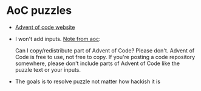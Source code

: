 # AoC puzzles

- [Advent of code website](https://adventofcode.com/)
- I won't add inputs. [Note from aoc](https://adventofcode.com/2023/about):

  Can I copy/redistribute part of Advent of Code? Please don't. Advent of Code
  is free to use, not free to copy. If you're posting a code repository somewhere, 
  please don't include parts of Advent of Code like the puzzle text or your inputs.

- The goals is to resolve puzzle not matter how hackish it is
